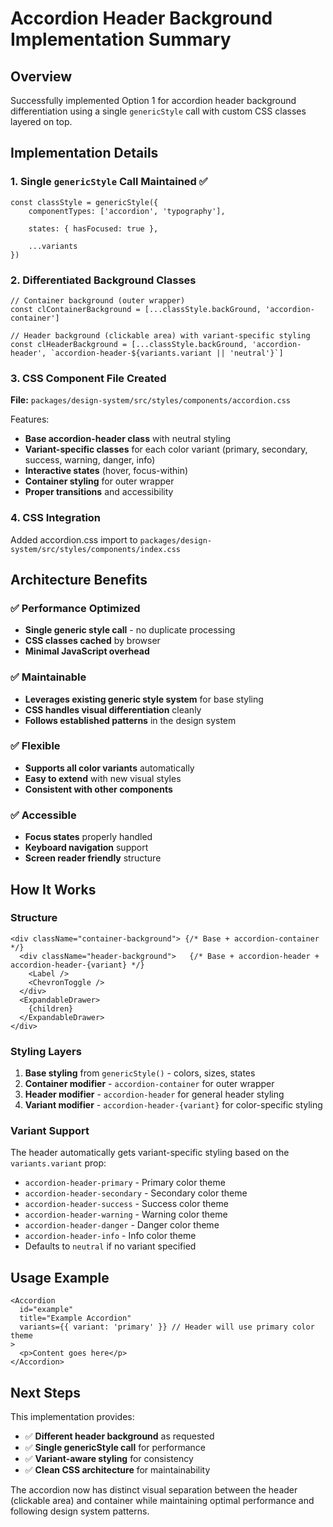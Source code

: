 # Accordion Header Background Implementation Summary

## Overview
Successfully implemented Option 1 for accordion header background differentiation using a single `genericStyle` call with custom CSS classes layered on top.

## Implementation Details

### 1. **Single `genericStyle` Call Maintained** ✅
```tsx
const classStyle = genericStyle({
    componentTypes: ['accordion', 'typography'],
    
    states: { hasFocused: true },

    ...variants
})
```

### 2. **Differentiated Background Classes**
```tsx
// Container background (outer wrapper)
const clContainerBackground = [...classStyle.backGround, 'accordion-container']

// Header background (clickable area) with variant-specific styling
const clHeaderBackground = [...classStyle.backGround, 'accordion-header', `accordion-header-${variants.variant || 'neutral'}`]
```

### 3. **CSS Component File Created**
**File:** `packages/design-system/src/styles/components/accordion.css`

Features:
- **Base accordion-header class** with neutral styling
- **Variant-specific classes** for each color variant (primary, secondary, success, warning, danger, info)
- **Interactive states** (hover, focus-within)
- **Container styling** for outer wrapper
- **Proper transitions** and accessibility

### 4. **CSS Integration**
Added accordion.css import to `packages/design-system/src/styles/components/index.css`

## Architecture Benefits

### ✅ **Performance Optimized**
- **Single generic style call** - no duplicate processing
- **CSS classes cached** by browser
- **Minimal JavaScript overhead**

### ✅ **Maintainable**
- **Leverages existing generic style system** for base styling
- **CSS handles visual differentiation** cleanly
- **Follows established patterns** in the design system

### ✅ **Flexible**
- **Supports all color variants** automatically
- **Easy to extend** with new visual styles
- **Consistent with other components**

### ✅ **Accessible**
- **Focus states** properly handled
- **Keyboard navigation** support
- **Screen reader friendly** structure

## How It Works

### Structure
```tsx
<div className="container-background"> {/* Base + accordion-container */}
  <div className="header-background">   {/* Base + accordion-header + accordion-header-{variant} */}
    <Label />
    <ChevronToggle />
  </div>
  <ExpandableDrawer>
    {children}
  </ExpandableDrawer>
</div>
```

### Styling Layers
1. **Base styling** from `genericStyle()` - colors, sizes, states
2. **Container modifier** - `accordion-container` for outer wrapper
3. **Header modifier** - `accordion-header` for general header styling  
4. **Variant modifier** - `accordion-header-{variant}` for color-specific styling

### Variant Support
The header automatically gets variant-specific styling based on the `variants.variant` prop:
- `accordion-header-primary` - Primary color theme
- `accordion-header-secondary` - Secondary color theme
- `accordion-header-success` - Success color theme
- `accordion-header-warning` - Warning color theme
- `accordion-header-danger` - Danger color theme
- `accordion-header-info` - Info color theme
- Defaults to `neutral` if no variant specified

## Usage Example

```tsx
<Accordion 
  id="example"
  title="Example Accordion"
  variants={{ variant: 'primary' }} // Header will use primary color theme
>
  <p>Content goes here</p>
</Accordion>
```

## Next Steps

This implementation provides:
- ✅ **Different header background** as requested
- ✅ **Single genericStyle call** for performance
- ✅ **Variant-aware styling** for consistency
- ✅ **Clean CSS architecture** for maintainability

The accordion now has distinct visual separation between the header (clickable area) and container while maintaining optimal performance and following design system patterns.
